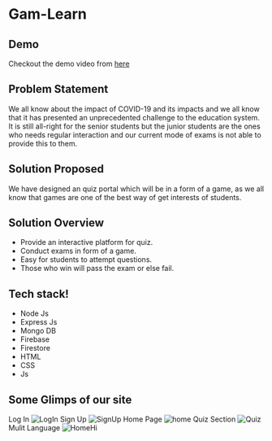 # Gam-Learn

## Demo
Checkout the demo video from [here](https://youtu.be/ElxLy6BFras)

## Problem Statement
We all know about the impact of COVID-19 and its impacts and we all know that it has presented an unprecedented challenge to the education system.  It is still all-right for the senior students but the junior students are the ones who needs regular interaction  and our current mode of exams is not able to provide this to them.

## Solution Proposed
We have designed an quiz portal which will be in a form of a game, as we all know that games are one of the best way of get interests of students. 

## Solution Overview
- Provide an interactive platform for quiz.
- Conduct exams in form of a game.
- Easy for students to attempt questions.
- Those who win will pass the exam or else fail.

## Tech stack!
- Node Js
- Express Js
- Mongo DB
- Firebase
- Firestore
- HTML
- CSS
- Js

## Some Glimps of our site
Log In
![LogIn](https://user-images.githubusercontent.com/64153988/120083840-3855eb80-c0e9-11eb-89bc-3dd53718819d.png)
Sign Up
![SignUp](https://user-images.githubusercontent.com/64153988/120083846-4441ad80-c0e9-11eb-8917-83fc6bf48107.png)
Home Page
![home](https://user-images.githubusercontent.com/64153988/120083847-44da4400-c0e9-11eb-8ee3-58e95bd917ea.png)
Quiz Section
![Quiz](https://user-images.githubusercontent.com/64153988/120083845-43a91700-c0e9-11eb-859c-ddc0ae9c20ce.png)
Mulit Language
![HomeHi](https://user-images.githubusercontent.com/64153988/120083843-3db33600-c0e9-11eb-9fcd-64aa2b1170d8.png)

